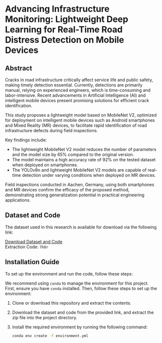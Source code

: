 # Advancing Infrastructure Monitoring: Lightweight Deep Learning for Real-Time Road Distress Detection on Mobile Devices

## Abstract
Cracks in road infrastructure critically affect service life and public safety, making timely detection essential. Currently, detections are primarily manual, relying on experienced engineers, which is time-consuming and labor-intensive. Recent advancements in Artificial Intelligence (AI) and intelligent mobile devices present promising solutions for efficient crack identification. 

This study proposes a lightweight model based on MobileNet V2, optimized for deployment on intelligent mobile devices such as Android smartphones and Mixed Reality (MR) devices, to facilitate rapid identification of road infrastructure defects during field inspections. 

Key findings include:
- The lightweight MobileNet V2 model reduces the number of parameters and the model size by 65% compared to the original version.
- The model maintains a high accuracy rate of 92% on the tested dataset when deployed on smartphones.
- The YOLOv8n and lightweight MobileNet V2 models are capable of real-time detection under varying conditions when deployed on MR devices.

Field inspections conducted in Aachen, Germany, using both smartphones and MR devices confirm the efficacy of the proposed method, demonstrating strong generalization potential in practical engineering applications.

## Dataset and Code
The dataset used in this research is available for download via the following link:

[Download Dataset and Code](https://pan.baidu.com/s/1zeS5c-QtbPu5x6yWR4f0cA)  
Extraction Code: `7h8r`

## Installation Guide

To set up the environment and run the code, follow these steps:

We recommend using `conda` to manage the environment for this project. First, ensure you have `conda` installed. Then, follow these steps to set up the environment:

1. Clone or download this repository and extract the contents.
2. Download the dataset and code from the provided link, and extract the zip file into the project directory.

3. Install the required environment by running the following command:

   ```bash
   conda env create -f environment.yml
